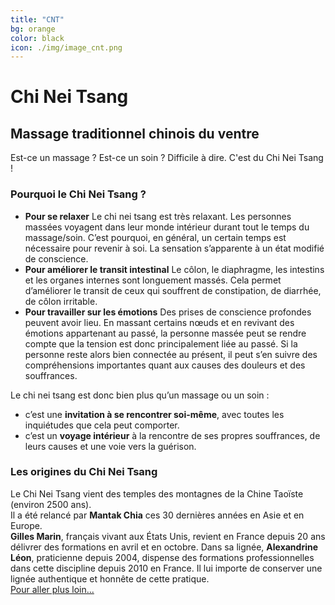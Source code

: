 ```yaml
---
title: "CNT"
bg: orange
color: black
icon: ./img/image_cnt.png
---
```


# Chi Nei Tsang
## Massage traditionnel chinois du ventre

Est-ce un massage ? Est-ce un soin ? Difficile à dire. C'est du Chi Nei Tsang !

### Pourquoi le Chi Nei Tsang ?

- **Pour se relaxer**
Le chi nei tsang est très relaxant. Les personnes massées voyagent dans leur monde intérieur durant tout le temps du massage/soin. C’est pourquoi, en général, un certain temps est nécessaire pour revenir à soi. La sensation s’apparente à un état modifié de conscience.
- **Pour améliorer le transit intestinal**
Le côlon, le diaphragme, les intestins et les organes internes sont longuement massés. Cela permet d’améliorer le transit de ceux qui souffrent de constipation, de diarrhée, de côlon irritable.
- **Pour travailler sur les émotions**
Des prises de conscience profondes peuvent avoir lieu. En massant certains nœuds et en revivant des émotions appartenant au passé, la personne massée peut se rendre compte que la tension est donc principalement liée au passé. Si la personne reste alors bien connectée au présent, il peut s’en suivre des compréhensions importantes quant aux causes des douleurs et des souffrances.

Le chi nei tsang est donc bien plus qu’un massage ou un soin :
- c’est une **invitation à se rencontrer soi-même**, avec toutes les inquiétudes que cela peut comporter.
- c’est un **voyage intérieur** à la rencontre de ses propres souffrances, de leurs causes et une voie vers la guérison.

### Les origines du Chi Nei Tsang
Le Chi Nei Tsang vient des temples des montagnes de la Chine Taoïste (environ 2500 ans).  
Il a été relancé par **Mantak Chia** ces 30 dernières années en Asie et en Europe.  
**Gilles Marin**, français vivant aux États Unis, revient en France depuis 20 ans délivrer des formations en avril et en octobre.
Dans sa lignée, **Alexandrine Léon**, praticienne depuis 2004, dispense des formations professionnelles dans cette discipline depuis 2010 en France. Il lui importe  de conserver une lignée authentique et honnête de cette pratique.  
[Pour aller plus loin...](http://www.espaceyinyang.com/le-chi-nei-tsang-fiche-detaillee.html)
